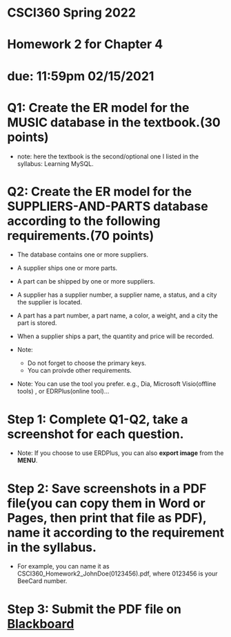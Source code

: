 # CSCI360 Spring 2022
# Homework 2 for Chapter 4
# due: 11:59pm 02/15/2021

# Q1: Create the ER model for the MUSIC database in the textbook.(30 points)
+ note: here the textbook is the second/optional one I listed in the syllabus: Learning MySQL.

# Q2: Create the ER model for the SUPPLIERS-AND-PARTS database according to the following requirements.(70 points)
+ The database contains one or more suppliers.
+ A supplier ships one or more parts.
+ A part can be shipped by one or more suppliers.
+ A supplier has a supplier number, a supplier name, a status, and a city the supplier is located.
+ A part has a part number, a part name, a color, a weight, and a city the part is stored.
+ When a supplier ships a part, the quantity and price will be recorded.
+ Note:
  - Do not forget to choose the primary keys.
  - You can proivde other requirements.


+ Note: You can use the tool you prefer. e.g., Dia, Microsoft Visio(offline tools) , or EDRPlus(online tool)...

# Step 1: Complete Q1-Q2, take a screenshot for each question.
+ Note: If you choose to use ERDPlus, you can also **export image** from the **MENU**.
# Step 2: Save screenshots in a PDF file(you can copy them in Word or Pages, then print that file as PDF), name it according to the requirement in the syllabus.
+ For example, you can name it as CSCI360_Homework2_JohnDoe(0123456).pdf, where 0123456 is your BeeCard number.
# Step 3: Submit the PDF file on [Blackboard](https://blackboard.sau.edu/)

